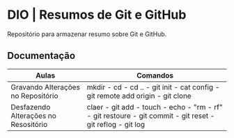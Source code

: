 # DIO | Resumos de Git e GitHub

Repositório para armazenar resumo sobre Git e GitHub.

## Documentação
| Aulas | Comandos |
|-------|-------|
|Gravando Alterações no Repositório | mkdir - cd - cd .. - git init - cat config - git remote add origin - git clone |
|Desfazendo Alterações no Resositório | claer - git add -  touch - echo - "rm - rf" - git restoure - git commit - git reset - git reflog - git log |
